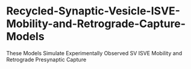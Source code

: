 # Recycled-Synaptic-Vesicle-ISVE-Mobility-and-Retrograde-Capture-Models
These Models Simulate Experimentally Observed SV ISVE Mobility and Retrograde Presynaptic Capture
